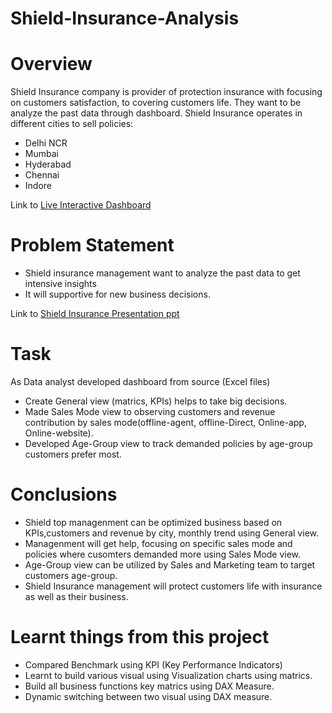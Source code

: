 # Shield-Insurance-Analysis

# Overview
Shield Insurance company is provider of protection insurance with focusing on customers satisfaction, to covering customers life. They want to be analyze the past data through dashboard.
Shield Insurance operates in different cities to sell policies:
- Delhi NCR
- Mumbai 
- Hyderabad
- Chennai
- Indore

Link to [Live Interactive Dashboard](https://app.powerbi.com/groups/me/list?experience=power-bi)

# Problem Statement
- Shield insurance management want to analyze the past data to get intensive insights
- It will supportive for new business decisions.
  
Link to [Shield Insurance Presentation ppt](https://github.com/Jayeshm93/Shield-Insurance-Analysis/blob/d7bb4a3da06aa8e57f58afe28ca8c73d1c24c073/Shield%20Insurance%20Presentation.pptx)

# Task
As Data analyst developed dashboard from source (Excel files)
- Create General view (matrics, KPIs) helps to take big decisions.
- Made Sales Mode view to observing customers and revenue contribution by sales mode(offline-agent, offline-Direct, Online-app, Online-website).
- Developed Age-Group view to track demanded policies by age-group customers prefer most.

# Conclusions
- Shield top managenment can be optimized business based on KPIs,customers and revenue by city, monthly trend using General view.
- Managenment will get help, focusing on specific sales mode and policies where cusomters demanded more using Sales Mode view.
- Age-Group view can be utilized by Sales and Marketing team to target customers age-group.
- Shield Insurance management will protect customers life with insurance as well as their business.

# Learnt things from this project
- Compared Benchmark using KPI (Key Performance Indicators)
- Learnt to build various visual using Visualization charts using matrics.
- Build all business functions key matrics using DAX Measure.
- Dynamic switching between two visual using DAX measure.
